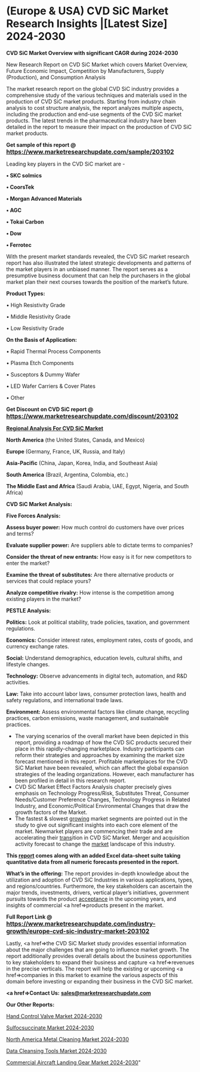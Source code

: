 # (Europe & USA) CVD SiC Market Research Insights |[Latest Size] 2024-2030

<strong>CVD SiC Market Overview with significant CAGR during 2024-2030</strong>

New Research Report on CVD SiC Market which covers Market Overview, Future Economic Impact, Competition by Manufacturers, Supply (Production), and Consumption Analysis

The market research report on the global CVD SiC industry provides a comprehensive study of the various techniques and materials used in the production of CVD SiC market products. Starting from industry chain analysis to cost structure analysis, the report analyzes multiple aspects, including the production and end-use segments of the CVD SiC market products. The latest trends in the pharmaceutical industry have been detailed in the report to measure their impact on the production of CVD SiC market products.

<strong>Get sample of this report @ <a href=https://www.marketresearchupdate.com/sample/203102><font size=3 color=#0000ff>https://www.marketresearchupdate.com/sample/203102</font></a></strong>

Leading key players in the CVD SiC market are -

<strong>• SKC solmics

• CoorsTek

• Morgan Advanced Materials

• AGC

• Tokai Carbon

• Dow

• Ferrotec</strong>

With the present market standards revealed, the CVD SiC market research report has also illustrated the latest strategic developments and patterns of the market players in an unbiased manner. The report serves as a presumptive business document that can help the purchasers in the global market plan their next courses towards the position of the market’s future.

<strong>Product Types:</strong>

• High Resistivity Grade

• Middle Resistivity Grade

• Low Resistivity Grade

<strong>On the Basis of Application:</strong>

• Rapid Thermal Process Components

• Plasma Etch Components

• Susceptors & Dummy Wafer

• LED Wafer Carriers & Cover Plates

• Other

<strong>Get Discount on CVD SiC report @ <a href=https://www.marketresearchupdate.com/discount/203102><font size=3 color=#0000ff>https://www.marketresearchupdate.com/discount/203102</font></a></strong>

<strong><u><b>Regional Analysis For CVD SiC Market</b></u></strong>

<strong><b>North America</b></strong> (the United States, Canada, and Mexico)

<strong><b>Europe </b></strong>(Germany, France, UK, Russia, and Italy)

<strong><b>Asia-Pacific</b></strong> (China, Japan, Korea, India, and Southeast Asia)

<strong><b>South America</b></strong> (Brazil, Argentina, Colombia, etc.)

<strong><b>The Middle East and Africa</b></strong> (Saudi Arabia, UAE, Egypt, Nigeria, and South Africa)

<strong>CVD SiC Market Analysis:</strong>

<strong>Five Forces Analysis:</strong>

<strong>Assess buyer power:</strong> How much control do customers have over prices and terms?

<strong>Evaluate supplier power:</strong> Are suppliers able to dictate terms to companies?

<strong>Consider the threat of new entrants:</strong> How easy is it for new competitors to enter the market?

<strong>Examine the threat of substitutes:</strong> Are there alternative products or services that could replace yours?

<strong>Analyze competitive rivalry:</strong> How intense is the competition among existing players in the market?

<strong>PESTLE Analysis:</strong>

<strong>Politics:</strong> Look at political stability, trade policies, taxation, and government regulations.

<strong>Economics:</strong> Consider interest rates, employment rates, costs of goods, and currency exchange rates.

<strong>Social:</strong> Understand demographics, education levels, cultural shifts, and lifestyle changes.

<strong>Technology:</strong> Observe advancements in digital tech, automation, and R&D activities.

<strong>Law:</strong> Take into account labor laws, consumer protection laws, health and safety regulations, and international trade laws.

<strong>Environment:</strong> Assess environmental factors like climate change, recycling practices, carbon emissions, waste management, and sustainable practices.

<ul>
  <li>The varying scenarios of the overall market have been depicted in this report, providing a roadmap of how the CVD SiC products secured their place in this rapidly-changing marketplace. Industry participants can reform their strategies and approaches by examining the market size forecast mentioned in this report. Profitable marketplaces for the CVD SiC Market have been revealed, which can affect the global expansion strategies of the leading organizations. However, each manufacturer has been profiled in detail in this research report.</li>
  <li>CVD SiC Market Effect Factors Analysis chapter precisely gives emphasis on Technology Progress/Risk, Substitutes Threat, Consumer Needs/Customer Preference Changes, Technology Progress in Related Industry, and Economic/Political Environmental Changes that draw the growth factors of the Market.</li>
  <li>The fastest &amp; slowest <a href=ASDF991299>growing</a> market segments are pointed out in the study to give out significant insights into each core element of the market. Newmarket players are commencing their trade and are accelerating their <a href=>trans</a>ition in CVD SiC Market. Merger and acquisition activity forecast to change the <a href=>market</a> landscape of this industry.</li>
</ul>
<strong>This <a href=>report</a> comes along with an added Excel data-sheet suite taking quantitative data from all numeric forecasts presented in the report.</strong>

<strong>What’s in the offering:</strong> The report provides in-depth knowledge about the utilization and adoption of CVD SiC Industries in various applications, types, and regions/countries. Furthermore, the key stakeholders can ascertain the major trends, investments, drivers, vertical player’s initiatives, government pursuits towards the product <a href=ASDF881288>acceptance</a> in the upcoming years, and insights of commercial <a href=>products</a> present in the market.

<strong>Full Report Link @ <a href=https://www.marketresearchupdate.com/industry-growth/europe-cvd-sic-industry-market-203102><font size=3 color=#0000ff>https://www.marketresearchupdate.com/industry-growth/europe-cvd-sic-industry-market-203102</font></a></strong>

Lastly, <a href=>the</a> CVD SiC Market study provides essential information about the major challenges that are going to influence market growth. The report additionally provides overall details about the business opportunities to key stakeholders to expand their business and capture <a href=>revenues</a> in the precise verticals. The report will help the existing or upcoming <a href=>companies</a> in this market to examine the various aspects of this domain before investing or expanding their business in the CVD SiC market.

<strong><a href=><strong>Contact Us:</strong></a></strong>
<strong>sales@marketresearchupdate.com</strong>

<strong>Our Other Reports:</strong>

<a href=https://www.linkedin.com/pulse/hand-control-valve-market-industry-analysis>Hand Control Valve Market 2024-2030</a>

<a href=https://www.linkedin.com/pulse/sulfocsuccinate-market-analysis-segment-region>Sulfocsuccinate Market 2024-2030</a>

<a href=https://www.linkedin.com/pulse/north-america-metal-cleaning-market-size-analysis-leading>North America Metal Cleaning Market 2024-2030</a>

<a href=https://www.linkedin.com/pulse/data-cleansing-tools-market-2023-booming-jm1mf/>Data Cleansing Tools Market 2024-2030</a>

<a href=https://medium.com/@rocketsharma68/commercial-aircraft-landing-gear-market-2023-omicron-covid19-updated-industry-analysis-6928dcb3686e>Commercial Aircraft Landing Gear Market 2024-2030</a>"

